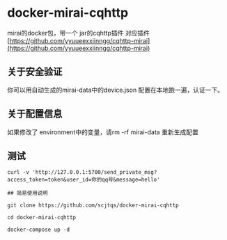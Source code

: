 # docker-mirai-cqhttp
mirai的docker包，带一个 jar的cqhttp插件  对应插件  [https://github.com/yyuueexxiinngg/cqhttp-mirai](https://github.com/yyuueexxiinngg/cqhttp-mirai)

## 关于安全验证
你可以用自动生成的mirai-data中的device.json  配置在本地跑一遍，认证一下。

## 关于配置信息
如果修改了 environment中的变量，请rm -rf mirai-data 重新生成配置

## 测试
```
curl -v 'http://127.0.0.1:5700/send_private_msg?access_token=token&user_id=你的qq号&message=hello'

## 简易使用说明

git clone https://github.com/scjtqs/docker-mirai-cqhttp

cd docker-mirai-cqhttp

docker-compose up -d 
